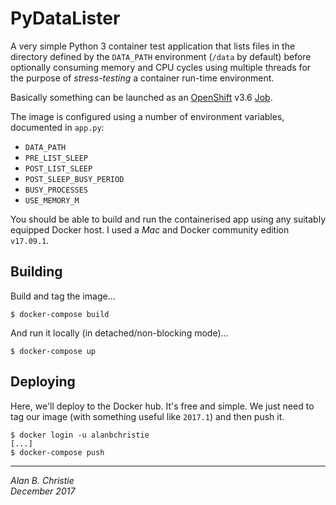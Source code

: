 # PyDataLister
A very simple Python 3 container test application that lists files in the
directory defined by the `DATA_PATH` environment (`/data` by default) before
optionally consuming memory and CPU cycles using multiple threads for the
purpose of _stress-testing_ a container run-time environment.

Basically something can be launched as an [OpenShift] v3.6 [Job].

The image is configured using a number of environment variables,
documented in `app.py`:

-   `DATA_PATH`
-   `PRE_LIST_SLEEP`
-   `POST_LIST_SLEEP`
-   `POST_SLEEP_BUSY_PERIOD`
-   `BUSY_PROCESSES`
-   `USE_MEMORY_M`

You should be able to build and run the containerised app using
any suitably equipped Docker host. I used a _Mac_ and Docker
community edition `v17.09.1`.

## Building
Build and tag the image...

    $ docker-compose build

And run it locally (in detached/non-blocking mode)...

    $ docker-compose up

## Deploying
Here, we'll deploy to the Docker hub. It's free and simple. We just need to
tag our image (with something useful like `2017.1`) and then push it.

    $ docker login -u alanbchristie
    [...]
    $ docker-compose push

---

[Job]: https://www.openshift.org
[OpenShift]: https://www.openshift.org

_Alan B. Christie_  
_December 2017_  
